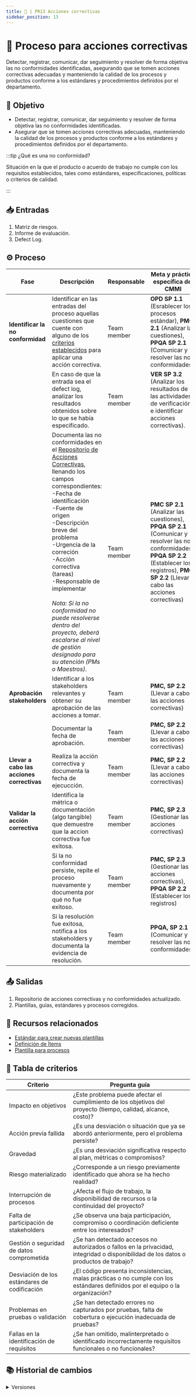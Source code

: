 ```yaml
---
title: 🦴 | PR13 Acciones correctivas
sidebar_position: 13
---
```


# 🦴 Proceso para acciones correctivas

Detectar, registrar, comunicar, dar seguimiento y resolver de forma objetiva las no conformidades identificadas, asegurando que se tomen acciones correctivas adecuadas y manteniendo la calidad de los procesos y productos conforme a los estándares y procedimientos definidos por el departamento.

## 🎯 Objetivo

- Detectar, registrar, comunicar, dar seguimiento y resolver de forma objetiva las no conformidades identificadas.
- Asegurar que se tomen acciones correctivas adecuadas, manteniendo la calidad de los procesos y productos conforme a los estándares y procedimientos definidos por el departamento.

:::tip ¿Qué es una no conformidad?

Situación en la que el producto o acuerdo de trabajo no cumple con los requisitos establecidos, tales como estándares, especificaciones, políticas o criterios de calidad.

:::

## 📥 Entradas

1. Matriz de riesgos.
2. Informe de evaluación.
3. Defect Log.

## ⚙️ Proceso

| Fase                                       | Descripción                                                                                                                                                                                                                                                                                                      | Responsable             | Meta y práctica específica del CMMI                                                            |
| ------------------------------------------ | ---------------------------------------------------------------------------------------------------------------------------------------------------------------------------------------------------------------------------------------------------------------------------------------------------------------- | ----------------------- | ---------------------------------------------------------------------------------------------- |
| **Identificar la no conformidad**          | Identificar en las entradas del proceso aquellas cuestiones que cuente con alguno de los [criterios establecidos](../procesos/PR13-acciones-correctivas.md#tabla-de-criterios) para aplicar una acción correctiva.                                                                                              | Team member             | **OPD SP 1.1** (Esrablecer los procesos estándar), **PMC 2.1** (Analizar las cuestiones), **PPQA SP 2.1** (Comunicar y resolver las no conformidades)                                          |
| | En caso de que la entrada sea el defect log, analizar los resultados obtenidos sobre lo que se había especificado. | Team member | **VER SP 3.2** (Analizar los resultados de las actividades de verificación e identificar acciones correctivas). |
|                                            | Documenta las no conformidades en el [Repositorio de Acciones Correctivas](https://docs.google.com/spreadsheets/d/1bWcGOW0PjlB6ws4VDCAXw4rdlsBL1s1UbFidUgTCvCM/edit?gid=0#gid=0), llenando los campos correspondientes: <br/>-Fecha de identificación <br/>-Fuente de origen <br/>-Descripción breve del problema <br/>-Urgencia de la correción <br/>-Acción correctiva (tareas) <br/>-Responsable de implementar   <br/><br/>  *Nota: Si la no conformidad no puede resolverse dentro del proyecto, deberá escalarse al nivel de gestión designado para su atención (PMs o Maestros).*   | Team member             | **PMC SP 2.1** (Analizar las cuestiones), **PPQA SP 2.1** (Comunicar y resolver las no conformidades), **PPQA SP 2.2** (Establecer los registros), **PMC SP 2.2** (Llevar a cabo las acciones correctivas)                                                               |                                                                                                    | Miembro del equipo      |                                              |
| **Aprobación stakeholders**                | Identificar a los stakeholders relevantes y obtener su aprobación de las acciones a tomar.                                                                                                                                                                                              | Team member             | **PMC, SP 2.2** (Llevar a cabo las acciones correctivas)                                                                               |
|                                            | Documentar la fecha de aprobación.                                                                                                                                                                                                    | Team member             | **PMC, SP 2.2** (Llevar a cabo las acciones correctivas)                                                                               |
| **Llevar a cabo las acciones correctivas** | Realiza la acción correctiva y documenta la fecha de ejecucción.                                                                                                                                                                                                 | Team member             | **PMC, SP 2.2** (Llevar a cabo las acciones correctivas)                                                                               |
| **Validar la acción correctiva**           | Identifica la métrica o documentación (algo tangible) que demuestre que la accion correctiva fue exitosa.      | Team member             | **PMC, SP 2.3** (Gestionar las acciones correctivas)                                                                               |
|                                            | Si la no conformidad persiste, repite el proceso nuevamente y documenta por qué no fue exitoso.                                                   | Team member             | **PMC, SP 2.3** (Gestionar las acciones correctivas), **PPQA SP 2.2** (Establecer los registros)                                                                              |
|                                            | Si la resolución fue exitosa, notifica a los stakeholders y documenta la evidencia de resolución.                                                              | Team member             | **PPQA, SP 2.1** (Comunicar y resolver las no conformidades)                                                                               |

## 📤 Salidas

1. Repositorio de acciones correctivas y no conformidades actualizado.
2. Plantillas, guías, estándares y procesos corregidos.

## 📎 Recursos relacionados

- [Estándar para crear nuevas plantillas](/docs/next/standards/estandar-plantillas)
- [Definición de Ítems](/docs/next/procesos/PR2-definicion-items)
- [Plantilla para procesos](/docs/next/plantillas/plantilla-procesos)

## 🤗 Tabla de criterios

| Criterio                                           | Pregunta guía                                                                                                                              | 
| -------------------------------------------------- | ------------------------------------------------------------------------------------------------------------------------------------------ | 
| Impacto en objetivos                               | ¿Este problema puede afectar el cumplimiento de los objetivos del proyecto (tiempo, calidad, alcance, costo)?                              | 
| Acción previa fallida                              | ¿Es una desviación o situación que ya se abordó anteriormente, pero el problema persiste?                                                  | 
| Gravedad                                           | ¿Es una desviación significativa respecto al plan, métricas o compromisos?                                                                 |
| Riesgo materializado                               | ¿Corresponde a un riesgo previamente identificado que ahora se ha hecho realidad?                                                          | 
| Interrupción de procesos                           | ¿Afecta el flujo de trabajo, la disponibilidad de recursos o la continuidad del proyecto?                                                  | 
| Falta de participación de stakeholders             | ¿Se observa una baja participación, compromiso o coordinación deficiente entre los interesados?                                            | 
| Gestión o seguridad de datos comprometida          | ¿Se han detectado accesos no autorizados o fallos en la privacidad, integridad o disponibilidad de los datos o productos de trabajo?       |
| Desviación de los estándares de codificación       | ¿El código presenta inconsistencias, malas prácticas o no cumple con los estándares definidos por el equipo o la organización?             | 
| Problemas en pruebas o validación                  | ¿Se han detectado errores no capturados por pruebas, falta de cobertura o ejecución inadecuada de pruebas?                                 | 
| Fallas en la identificación de requisitos          | ¿Se han omitido, malinterpretado o identificado incorrectamente requisitos funcionales o no funcionales?                                   | 

## 📚 Historial de cambios

<details>
  <summary>Versiones</summary>

| **Tipo de Versión** | **Descripción**                                   | **Fecha**   | **Colaborador**                                                        |
| ------------------- | ------------------------------------------------- | ----------- | -------------------------------------------------------------------- |
| **1.0**             | Proceso inicial para acciones correctivas         | 26/03/2025  | Paola Garrido, Valeria Zúñiga                                        |
| **1.1**             | Se agregó enlace y práctica OPD SP 1.3            | 31/03/2025  | Ian Julián Estrada Castro                                            |
| **1.2**             | Refactorización                                    | 18/04/2025  | Diego Fuentes                                                        |
| **2.0**             | Proceso actualizado para cumplir con la meta 2 de PMC | 21/04/2025  | Diego Fuentes, Max Toscano, Paola Garrido, Rommel Toledo, Daniel Queijeiro |
| **2.1**             | Correcciones de REQM 1.5                           | 22/04/2025  | Juan Pablo Chávez Leal                                               |
| **2.2**             | Incorporación de PPQA 2.1 (no conformidades y notificación) | 24/04/2025  | Juan Eduardo Rosas Cerón                                             |
| **2.3**             | Errores ortográficos                               | 25/04/2025  | Hiram Mendoza                                                       |
| **3.0**             | Simplificación del proceso y corrección acorde al CMMI | 15/05/2025  | Paola María Garrido, Valeria Zúñiga                                 |
| **3.1**             | Agregar paso para introducir VER 3.2              | 16/05/2025  | Daniel Contreras Chávez                                              |

</details>

